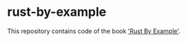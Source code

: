 # rust-by-example
This repository contains code of the book ['Rust By Example'](https://doc.rust-lang.org/stable/rust-by-example/).
